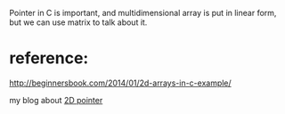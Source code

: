 Pointer in C is important, and multidimensional array is put in linear form, but  we can use matrix to talk about it.

reference:
======
http://beginnersbook.com/2014/01/2d-arrays-in-c-example/

my blog about [2D pointer](http://www.cnblogs.com/celthi/p/4891378.html)

